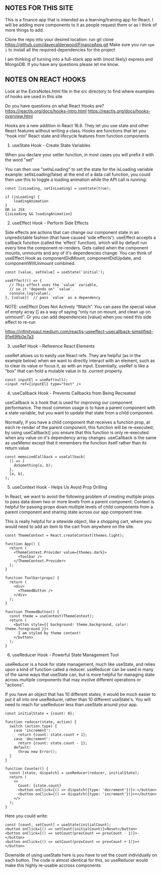 NOTES FOR THIS SITE
-------------------------------
This is a finance app that is intended as a learning/training app for React. I will be adding more components to it as people request them or as I think of more things to add. 

Clone the repo into your desired location: run git clone https://github.com/davecalderwood/FinanceApp.git
Make sure you run ```npm i``` to install all the required dependencies for the project

I am thinking of turning into a full-stack app with (most likely) express and MongoDB. If you have any questions please let me know.

NOTES ON REACT HOOKS
-------------------------------

Look at the ExtraNotes.html file in the src directory to find where examples of hooks are used in this site

Do you have questions on what React Hooks are? 
https://reactjs.org/docs/hooks-intro.html
https://reactjs.org/docs/hooks-overview.html

Hooks are a new addition in React 16.8. They let you use state and other React features without writing a class. Hooks are functions that let you “hook into” React state and lifecycle features from function components

<!-- useState -->
1. useState Hook - Create State Variables

When you declare your setter function, in most cases you will prefix it with the word "set"

You can then use "setIsLoading" to set the state for the isLoading variable
example: setIsLoading(false) at the end of a data call function, you could then use this to toggle a loading animation while the API call is running:

```
const [isLoading, setIsLoading] = useState(true);

if (isLoading) {
    loadingAnimation
}
OR in JSX
{isLoading && loadingAnimation}
```

<!-- useEffect -->
2. useEffect Hook - Perform Side Effects

Side effects are actions that can change our component state in an unpredictable fashion (that have caused 'side effects').
useEffect accepts a callback function (called the 'effect' function), which will by default run every time the component re-renders.
Gets called when the component mounts, unmounts and any of it's dependencies change.
You can think of useEffect Hook as componentDidMount, componentDidUpdate, and componentWillUnmount combined.

```
const [value, setValue] = useState('initial');

useEffect(() => {
  // This effect uses the `value` variable,
  // so it "depends on" `value`.
  console.log(value);
}, [value])  // pass `value` as a dependency
```

NOTE: useEffect Does Not Actively “Watch”. You can pass the special value of empty array [] as a way of saying “only run on mount, and clean up on unmount”. Or you can add dependencies [value] when you need this side effect to re-run

https://infinitypaul.medium.com/reactjs-useeffect-usecallback-simplified-91e69fb0e7a3

<!-- useRef -->
3. useRef Hook - Reference React Elements

useRef allows us to easily use React refs. They are helpful (as in the example below) when we want to directly interact with an element, such as to clear its value or focus it, as with an input. Essentially, useRef is like a “box” that can hold a mutable value in its .current property.

```
const inputEl = useRef(null);
<input ref={inputEl} type="text" />
```

<!-- useCallback -->
4. useCallback Hook - Prevents Callbacks from Being Recreated

useCallback is a hook that is used for improving our component performance. The most common usage is to have a parent component with a state variable, but you want to update that state from a child component.

Normally, if you have a child component that receives a function prop, at each re-render of the parent component, this function will be re-executed; by using useCallback() you ensure that this function is only re-executed when any value on it's dependency array changes.
useCallback is the same as useMemo except that it remembers the function itself rather than its return value
```
const memoizedCallback = useCallback(
  () => {
    doSomething(a, b);
  },
  [a, b],
);
```

<!-- useContext -->
5. useContext Hook - Helps Us Avoid Prop Drilling

In React, we want to avoid the following problem of creating multiple props to pass data down two or more levels from a parent component. Context is helpful for passing props down multiple levels of child components from a parent component and sharing state across our app component tree.

This is really helpful for a sitewide object, like a shopping cart, where you would need to add an item to the cart from anywhere on the site. 

```
const ThemeContext = React.createContext(themes.light);

function App() {
  return (
    <ThemeContext.Provider value={themes.dark}>
      <Toolbar />
    </ThemeContext.Provider>
  );
}

function Toolbar(props) {
  return (
    <div>
      <ThemedButton />
    </div>
  );
}

function ThemedButton() {
  const theme = useContext(ThemeContext);
  return (
    <button style={{ background: theme.background, color: theme.foreground }}>
      I am styled by theme context!
    </button>
  );
}
```

<!-- useReducer -->
6. useReducer Hook - Powerful State Management Tool

useReducer is a hook for state management, much like useState, and relies upon a kind of function called a reducer. useReducer can be used in many of the same ways that useState can, but is more helpful for managing state across multiple components that may involve different operations or "actions".

If you have an object that has 10 different states, it would be much easier to put it all into one useReducer, rather than 10 different useState's. You will need to reach for useReducer less than useState around your app.

```
const initialState = {count: 0};

function reducer(state, action) {
  switch (action.type) {
    case 'increment':
      return {count: state.count + 1};
    case 'decrement':
      return {count: state.count - 1};
    default:
      throw new Error();
  }
}

function Counter() {
  const [state, dispatch] = useReducer(reducer, initialState);
  return (
    <>
      Count: {state.count}
      <button onClick={() => dispatch({type: 'decrement'})}>-</button>
      <button onClick={() => dispatch({type: 'increment'})}>+</button>
    </>
  );
}
```

Here you could write: 
```
const [count, setCount] = useState(initialCount);
<button onClick={() => setCount(initialCount)}>Reset</button>
<button onClick={() => setCount(prevCount => prevCount - 1)}>-</button>
<button onClick={() => setCount(prevCount => prevCount + 1)}>+</button>
```

Downside of using useState here is you have to set the count individually on each button. The code is almost identical for this, so useReducer would make this highly re-usable accross components